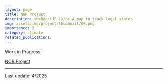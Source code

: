 ```yaml
---
layout: page
title: NOR Project
description: <b>ReactJS |</b> A map to track legal states
img: assets/img/project/thumbnail/06.png
importance: 2
category: climate
related_publications: 
---
```


Work in Progress:

[NOR Project](https://reactjs-nor-map.netlify.app/) 

***
Last update: 4/2025

